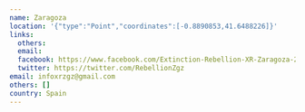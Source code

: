 ```yaml
---
name: Zaragoza
location: '{"type":"Point","coordinates":[-0.8890853,41.6488226]}'
links:
  others: 
  email: 
  facebook: https://www.facebook.com/Extinction-Rebellion-XR-Zaragoza-2272877489628505/
  twitter: https://twitter.com/RebellionZgz
email: infoxrzgz@gmail.com
others: []
country: Spain
---
```

